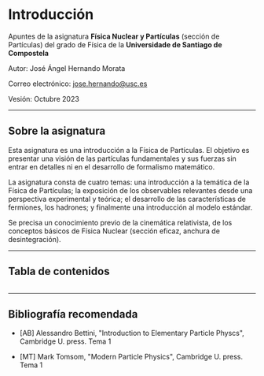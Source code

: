 # Introducción

Apuntes de la asignatura **Física Nuclear y Partículas** (sección de Partículas) del grado de Física de la **Universidade de Santiago de Compostela**

Autor: José Ángel Hernando Morata

Correo electrónico: jose.hernando@usc.es

Vesión: Octubre 2023

-----

## Sobre la asignatura

Esta asignatura es una introducción a la Física de Partículas. El objetivo es presentar una visión de las partículas fundamentales y sus fuerzas sin entrar en detalles ni en el desarrollo de formalismo matemático.

La asignatura consta de cuatro temas: una introducción a la temática de la Física de Partículas; la exposición de los observables relevantes desde una perspectiva experimental y teórica; el desarrollo de las características de fermiones, los hadrones; y finalmente una introducción al modelo estándar.

Se precisa un conocimiento previo de la cinemática relativista, de los conceptos básicos de Física Nuclear (sección eficaz, anchura de desintegración).

-------

## Tabla de contenidos

```{tableofcontents}
```

-----

## Bibliografía recomendada

 * [AB] Alessandro Bettini, "Introduction to Elementary Particle Physcs", Cambridge U. press. Tema 1

 * [MT] Mark Tomsom, "Modern Particle Physics", Cambridge U. press. Tema 1